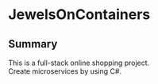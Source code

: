 # JewelsOnContainers

## Summary

This is a full-stack online shopping project.</br> 
Create microservices by using C#.


